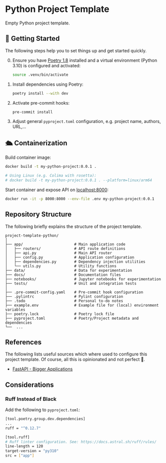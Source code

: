 # Python Project Template

Empty Python project template.

## 🚀 Getting Started

The following steps help you to set things up and get started quickly.

0. Ensure you have [Poetry 1.8](https://python-poetry.org/docs/1.8/#installation) installed and a virtual environment (Python 3.10) is configured and activated:

   ```bash
   source .venv/bin/activate
   ```

1. Install dependencies using Poetry:

   ```bash
   poetry install --with dev
   ```

2. Activate pre-commit hooks:

   ```bash
   pre-commit install
   ```

3. Adjust general `pyproject.toml` configuration, e.g. project name, authors, URL,...

## 🛳️ Containerization

Build container image:

```bash
docker build -t my-python-project:0.0.1 .

# Using Linux (e.g. Colima with rosetta):
# docker build -t my-python-project:0.0.1 . --platform=linux/arm64
```

Start container and expose API on [localhost:8000](http://localhost:8000/):

```bash
docker run -it -p 8000:8000 --env-file .env my-python-project:0.0.1
```

## Repository Structure

The following briefly explains the structure of the project template.

```text
project-template-python/
│
├── app/                       # Main application code
│   ├── routers/               # API route definitions
│   ├── api.py                 # Main API router
│   ├── config.py              # Application configuration
│   ├── dependencies.py        # Dependency injection utilities
│   └── utils.py               # Utility functions
├── data/                      # Data for experimentation
├── docs/                      # Documentation files
├── notebooks/                 # Jupyter notebooks for experimentation
├── tests/                     # Unit and integration tests
│
├── .pre-commit-config.yaml    # Pre-commit hook configuration
├── .pylintrc                  # Pylint configuration
├── .todo                      # Personal to-do notes
├── example.env                # Example file for (local) environment variables
├── poetry.lock                # Poetry lock file
├── pyproject.toml             # Poetry/Project metadata and dependencies
└──  ...
```

## References

The following lists useful sources which where used to configure this project template. Of course, all this is opinionated and not perfect 🫠.

- [FastAPI - Bigger Applications](https://fastapi.tiangolo.com/tutorial/bigger-applications/)

## Considerations

### Ruff Instead of Black

Add the following to `pyproject.toml`:

```bash
[tool.poetry.group.dev.dependencies]
...
ruff = "^0.12.7"

[tool.ruff]
# Ruff linter configuration. See: https://docs.astral.sh/ruff/rules/
line-length = 120
target-version = "py310"
src = ["app"]
```
